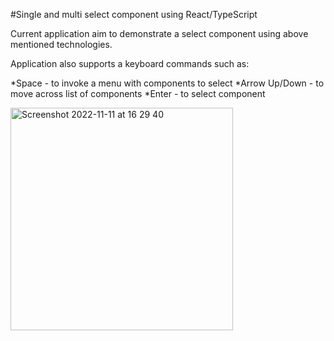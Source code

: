 #Single and multi select component using React/TypeScript

Current application aim to demonstrate a select component using above mentioned technologies.

Application also supports a keyboard commands such as:

*Space - to invoke a menu with components to select
*Arrow Up/Down - to move across list of components
*Enter - to select component



<img width="356" alt="Screenshot 2022-11-11 at 16 29 40" src="https://user-images.githubusercontent.com/93957570/201386176-217992fd-a2cb-4dfa-b338-4a0452f97d1f.png">
